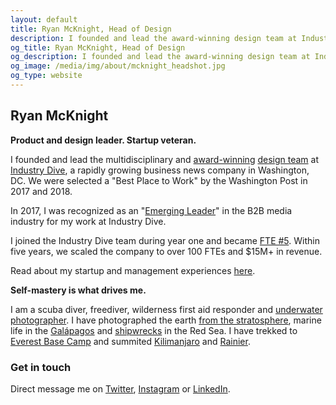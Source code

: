 ```yaml
---
layout: default
title: Ryan McKnight, Head of Design
description: I founded and lead the award-winning design team at Industry Dive, a rapidly growing business news company in Washington, DC.
og_title: Ryan McKnight, Head of Design
og_description: I founded and lead the award-winning design team at Industry Dive, a rapidly growing business news company in Washington, DC.
og_image: /media/img/about/mcknight_headshot.jpg
og_type: website
---
```


<section class="main-inner-wrapper">

<h1>Ryan McKnight</h1>

<p><strong>Product and design leader. Startup veteran.</strong></p>

<p>I founded and lead the multidisciplinary and <a href="https://www.industrydive.com/news/post/honoring-industry-dives-award-winning-design-leader/">award-winning</a> <a href="https://design.industrydive.com/">design team</a> at <a href="https://www.industrydive.com/">Industry Dive</a>, a rapidly growing business news company in Washington, DC. We were selected a "Best Place to Work" by the Washington Post in 2017 and 2018.

<p>In 2017, I was recognized as an "<a href="http://www.siia.net/bims/SPECIAL-PROGRAMS/Emerging-Leader-Awards">Emerging Leader</a>" in the B2B media industry for my work at Industry Dive.</p>

<p>I joined the Industry Dive team during year one and became <a href="{{ site.url }}/tech/2018/02/05/startupjob">FTE #5</a>. Within five years, we scaled the company to over 100 FTEs and $15M+ in revenue.</p>

<p>Read about my startup and management experiences <a href="{{ site.url }}/tech-design">here</a>.</p>

<p><strong>Self-mastery is what drives me.</strong></p>

<p>I am a scuba diver, freediver, wilderness first aid responder and <a href="http://divegoals.com/uwp/2018/01/30/uwphotography.html">underwater photographer</a>. I have photographed the earth <a href="http://ryantmcknight.com/experiment/2016/06/23/hab-part-1.html">from the stratosphere</a>, marine life in the <a href="http://divegoals.com/dive/2018/01/29/galapagos.html">Galápagos</a> and <a href="https://www.instagram.com/p/BhjlN3wjOvB/?taken-by=divegoals">shipwrecks</a> in the Red Sea. I have trekked to <a href="http://summitgoals.com/ascents/2016/11/05/everest.html">Everest Base Camp</a> and summited <a href="http://summitgoals.com/ascents/2017/01/12/kilimanjaro.html">Kilimanjaro</a> and <a href="http://summitgoals.com/ascents/2018/06/21/rainier.html">Rainier</a>.</p>

<h3>Get in touch</h3>
<p>Direct message me on <a href="https://www.twitter.com/mcknightlabs">Twitter</a>, <a href="https://www.instagram.com/mountainlogbook
">Instagram</a> or <a href="https://www.linkedin.com/in/ryantmcknight/">LinkedIn</a>.</p>

</section>

<!--<p>I founded and lead the multi-disciplinary and <a href="https://www.industrydive.com/news/post/honoring-industry-dives-award-winning-design-leader/">award-winning</a> <a href="https://design.industrydive.com/">design team</a> at <a href="https://www.industrydive.com/">Industry Dive</a>, a rapidly growing business news company in Washington, DC. We were selected a "Best Place to Work" by the Washington Post in 2017 and 2018.</p>
<p>In 2017, I was recognized as an "<a href="http://www.siia.net/bims/SPECIAL-PROGRAMS/Emerging-Leader-Awards">Emerging Leader</a>" in the B2B media industry for my work at Industry Dive.</p>
<p>To get in touch, direct message me on <a href="https://www.twitter.com/mcknightlabs">Twitter</a>, <a href="https://www.instagram.com/mountainlogbook
">Instagram</a> or <a href="https://www.linkedin.com/in/ryantmcknight/">LinkedIn</a>.</p>-->